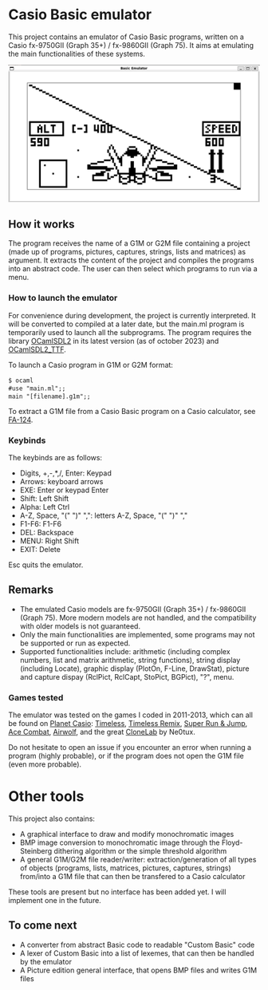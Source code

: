 # Casio Basic emulator

This project contains an emulator of Casio Basic programs, written on a Casio fx-9750GII (Graph 35+) / fx-9860GII (Graph 75). It aims at emulating the main functionalities of these systems.

<!-- Early demo, on the games I coded in high school:
[![](https://markdown-videos-api.jorgenkh.no/youtube/Be-btigfZnY)](https://youtu.be/Be-btigfZnY) -->

![Screen](https://github.com/alexblanche/basic_project/blob/main/data/screen.png)

## How it works

The program receives the name of a G1M or G2M file containing a project (made up of programs, pictures, captures, strings, lists and matrices) as argument. It extracts the content of the project and compiles the programs into an abstract code. The user can then select which programs to run via a menu.

### How to launch the emulator

For convenience during development, the project is currently interpreted. It will be converted to compiled at a later date, but the main.ml program is temporarily used to launch all the subprograms.
The program requires the library [OCamlSDL2](https://github.com/fccm/OCamlSDL2) in its latest version (as of october 2023) and [OCamlSDL2_TTF](https://github.com/fccm/OCamlSDL2_TTF).

To launch a Casio program in G1M or G2M format:
```
$ ocaml
#use "main.ml";;
main "[filename].g1m";;
```

To extract a G1M file from a Casio Basic program on a Casio calculator, see [FA-124](https://www.planet-casio.com/Fr/logiciels/voir_un_logiciel_casio.php?showid=16).

### Keybinds

The keybinds are as follows:
- Digits, +,-,*,/, Enter: Keypad
- Arrows: keyboard arrows
- EXE: Enter or keypad Enter
- Shift: Left Shift
- Alpha: Left Ctrl
- A-Z, Space, "(" ")" ",": letters A-Z, Space, "(" ")" "," 
- F1-F6: F1-F6
- DEL: Backspace
- MENU: Right Shift
- EXIT: Delete

Esc quits the emulator.

## Remarks
- The emulated Casio models are fx-9750GII (Graph 35+) / fx-9860GII (Graph 75). More modern models are not handled, and the compatibility with older models is not guaranteed.
- Only the main functionalities are implemented, some programs may not be supported or run as expected.
- Supported functionalities include: arithmetic (including complex numbers, list and matrix arithmetic, string functions), string display (including Locate), graphic display (PlotOn, F-Line, DrawStat), picture and capture dispay (RclPict, RclCapt, StoPict, BGPict), "?", menu.

### Games tested

The emulator was tested on the games I coded in 2011-2013, which can all be found on [Planet Casio](https://www.planet-casio.com/): [Timeless](https://www.planet-casio.com/Fr/programmes/programme2007-1-timeless-alex-1186-jeux-reflexion.html), [Timeless Remix](https://www.planet-casio.com/Fr/programmes/programme2228-last-timeless-remix-alex-1186-jeux-reflexion.html), [Super Run & Jump](https://www.planet-casio.com/Fr/programmes/programme2156-1-super-run-jump-alex-1186-jeux-actionsport.html), [Ace Combat](https://www.planet-casio.com/Fr/programmes/programme1960-1-ace-combat-alex-1186-jeux-directiontir.html), [Airwolf](https://www.planet-casio.com/Fr/programmes/programme2240-1-airwolf-alex-1186-jeux-directiontir.html), and the great [CloneLab](https://www.planet-casio.com/Fr/programmes/programme1984-1-clonelab-ne0tux-jeux-reflexion.html) by Ne0tux.

Do not hesitate to open an issue if you encounter an error when running a program (highly probable), or if the program does not open the G1M file (even more probable).


# Other tools

This project also contains:
- A graphical interface to draw and modify monochromatic images
- BMP image conversion to monochromatic image through the Floyd-Steinberg dithering algorithm or the simple threshold algorithm
- A general G1M/G2M file reader/writer: extraction/generation of all types of objects (programs, lists, matrices, pictures, captures, strings) from/into a G1M file that can then be transfered to a Casio calculator

These tools are present but no interface has been added yet. I will implement one in the future.


## To come next
- A converter from abstract Basic code to readable "Custom Basic" code
- A lexer of Custom Basic into a list of lexemes, that can then be handled by the emulator
- A Picture edition general interface, that opens BMP files and writes G1M files

